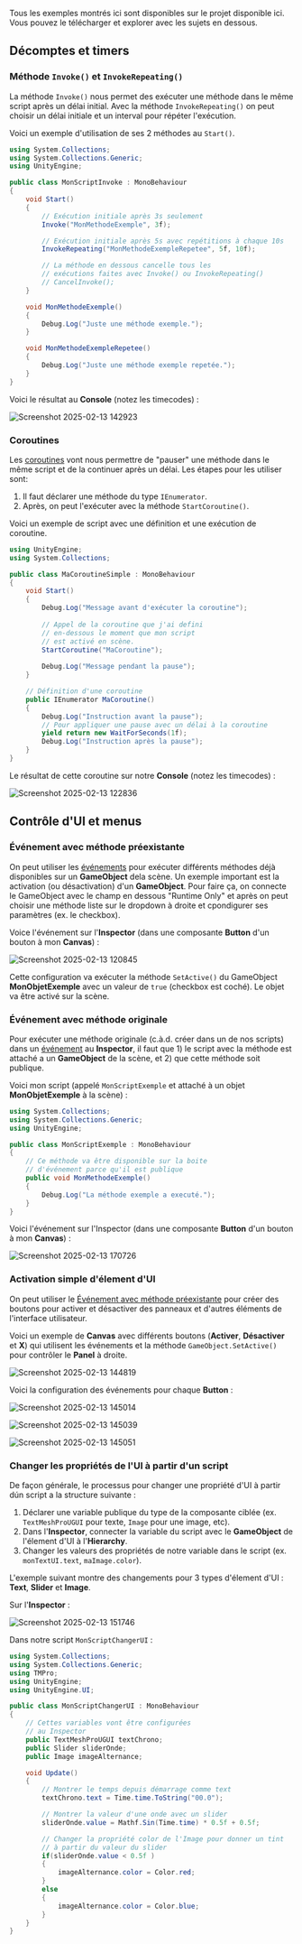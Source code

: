 Tous les exemples montrés ici sont disponibles sur le projet disponible ici. Vous pouvez le télécharger et explorer avec les sujets en dessous.

## Décomptes et timers

### Méthode `Invoke()` et `InvokeRepeating()`

La méthode `Invoke()` nous permet des exécuter une méthode dans le même script après un délai initial. Avec la méthode `InvokeRepeating()` on peut choisir un délai initiale et un interval pour répéter l'exécution.

Voici un exemple d'utilisation de ses 2 méthodes au `Start()`.

```csharp
using System.Collections;
using System.Collections.Generic;
using UnityEngine;

public class MonScriptInvoke : MonoBehaviour
{
    void Start()
    {
        // Exécution initiale après 3s seulement
        Invoke("MonMethodeExemple", 3f);

        // Exécution initiale après 5s avec repétitions à chaque 10s
        InvokeRepeating("MonMethodeExempleRepetee", 5f, 10f);

        // La méthode en dessous cancelle tous les 
        // exécutions faites avec Invoke() ou InvokeRepeating()
        // CancelInvoke();
    }

    void MonMethodeExemple()
    {
        Debug.Log("Juste une méthode exemple.");
    }

    void MonMethodeExempleRepetee()
    {
        Debug.Log("Juste une méthode exemple repetée.");
    }
}
```

Voici le résultat au **Console** (notez les timecodes) : 

![Screenshot 2025-02-13 142923](https://github.com/user-attachments/assets/b1763940-b5d8-439b-a317-75e3388c520f)

### Coroutines

Les [coroutines](./code/coroutines.md) vont nous permettre de "pauser" une méthode dans le même script et de la continuer après un délai. Les étapes pour les utiliser sont:

1. Il faut déclarer une méthode du type `IEnumerator`.
2. Après, on peut l'exécuter avec la méthode `StartCoroutine()`.

Voici un exemple de script avec une définition et une exécution de coroutine.

```csharp
using UnityEngine;
using System.Collections;

public class MaCoroutineSimple : MonoBehaviour
{
    void Start()
	{
	    Debug.Log("Message avant d'exécuter la coroutine");
	    
	    // Appel de la coroutine que j'ai defini
	    // en-dessous le moment que mon script
	    // est activé en scène.
	    StartCoroutine("MaCoroutine");
	
	    Debug.Log("Message pendant la pause");
	}

    // Définition d'une coroutine
    public IEnumerator MaCoroutine()
    {
        Debug.Log("Instruction avant la pause");
        // Pour appliquer une pause avec un délai à la coroutine 
        yield return new WaitForSeconds(1f);
        Debug.Log("Instruction après la pause");
    }
}
```

Le résultat de cette coroutine sur notre **Console** (notez les timecodes) : 

![Screenshot 2025-02-13 122836](https://github.com/user-attachments/assets/774caa55-5617-4462-86b5-6b9f4c7c0623)

## Contrôle d'UI et menus

### Événement avec méthode préexistante

On peut utiliser les [événements](code/evenements.md) pour exécuter différents méthodes déjà disponibles sur un **GameObject** dela scène. Un exemple important est la activation (ou désactivation) d'un **GameObject**. Pour faire ça, on connecte le GameObject avec le champ en dessous "Runtime Only" et après on peut choisir une méthode liste sur le dropdown à droite et cpondigurer ses paramètres (ex. le checkbox). 

Voice l'événement sur l'**Inspector** (dans une composante **Button** d'un bouton à mon **Canvas**) : 

![Screenshot 2025-02-13 120845](https://github.com/user-attachments/assets/9165991f-5770-42b7-a1a6-d42fef537676)

Cette configuration va exécuter la méthode `SetActive()` du GameObject  **MonObjetExemple** avec un valeur de `true` (checkbox est coché). Le objet va être activé sur la scène.

### Événement avec méthode originale

Pour exécuter une méthode originale (c.à.d. créer dans un de nos scripts) dans un [événement](code/evenements.md) au **Inspector**, il faut que 1) le script avec la méthode est attaché a un **GameObject** de la scène, et 2) que cette méthode soit publique.

Voici mon script (appelé `MonScriptExemple` et attaché à un objet **MonObjetExemple** à la scène) : 

```csharp
using System.Collections;
using System.Collections.Generic;
using UnityEngine;

public class MonScriptExemple : MonoBehaviour
{
    // Ce méthode va être disponible sur la boite 
    // d'événement parce qu'il est publique
    public void MonMethodeExemple()
    {
        Debug.Log("La méthode exemple a executé.");
    }
}
```

Voici l'événement sur l'Inspector (dans une composante **Button** d'un bouton à mon **Canvas**) : 

![Screenshot 2025-02-13 170726](https://github.com/user-attachments/assets/3fd98783-c0a8-455b-871e-2d6ae272bdf3)

### Activation simple d'élement d'UI

On peut utiliser le [Événement avec méthode préexistante](<#Événement avec méthode préexistante>) pour créer des boutons pour activer et désactiver des panneaux et d'autres éléments de l'interface utilisateur.

Voici un exemple de **Canvas** avec différents boutons (**Activer**, **Désactiver** et **X**) qui utilisent les événements et la méthode `GameObject.SetActive()` pour contrôler le **Panel** à droite.

![Screenshot 2025-02-13 144819](https://github.com/user-attachments/assets/7a46d3e5-c3c3-46a4-8929-26cdc75c0d4e)

Voici la configuration des événements pour chaque **Button** : 

![Screenshot 2025-02-13 145014](https://github.com/user-attachments/assets/36abc802-76e2-4c3c-995c-9b58df9c5a65)

![Screenshot 2025-02-13 145039](https://github.com/user-attachments/assets/57d5f234-ed9f-4b87-bcc9-fe5b14053d0f)

![Screenshot 2025-02-13 145051](https://github.com/user-attachments/assets/d2194b19-267f-4fad-b11b-c6aba2336d25)

### Changer les propriétés de l'UI à partir d'un script

De façon générale, le processus pour changer une propriété d'UI à partir dún script a la structure suivante :

1. Déclarer une variable publique du type de la composante ciblée (ex. `TextMeshProUGUI` pour texte, `Image` pour une image, etc).
2. Dans l'**Inspector**, connecter la variable du script avec le **GameObject** de l'élement d'UI à l'**Hierarchy**.
3. Changer les valeurs des propriétés de notre variable dans le script (ex. `monTextUI.text`, `maImage.color`).

L'exemple suivant montre des changements pour 3 types d'élement d'UI : **Text**, **Slider** et **Image**. 

Sur l'**Inspector** : 

![Screenshot 2025-02-13 151746](https://github.com/user-attachments/assets/3aae6098-9ab4-487a-90cf-8caebd7b9957)

Dans notre script `MonScriptChangerUI` : 

```csharp
using System.Collections;
using System.Collections.Generic;
using TMPro;
using UnityEngine;
using UnityEngine.UI;

public class MonScriptChangerUI : MonoBehaviour
{
    // Cettes variables vont être configurées
    // au Inspector
    public TextMeshProUGUI textChrono;
    public Slider sliderOnde;
    public Image imageAlternance;

    void Update()
    {
        // Montrer le temps depuis démarrage comme text
        textChrono.text = Time.time.ToString("00.0");

        // Montrer la valeur d'une onde avec un slider
        sliderOnde.value = Mathf.Sin(Time.time) * 0.5f + 0.5f;

        // Changer la propriété color de l'Image pour donner un tint
        // à partir du valeur du slider
        if(sliderOnde.value < 0.5f )
        {
            imageAlternance.color = Color.red;
        }
        else
        {
            imageAlternance.color = Color.blue;
        }
    }
}
```

<!--

4. Sujets à aborder pour la prog au TP1 de RM?
	1. Menu et UI
		1. Événement
			1. Référence a Game Objects (GO)
			2. [x] Utilisation de méthodes built-in
				1. `GameObject.SetActive()` dans un événement au Inspector.
			3. [x] Utilisation de méthodes propres
				1. L'Inspector peut montrer des méthodes publiques créer dans nos scripts.
		2. [x] Activation
			4. Référence à GOs
			5. En script
			6. [x] En événement
		3. [x] Montrer valeurs à l'UI
	2. Décomptes à rebours et des chronomètres
		4. [x] Coroutines
		5. [x] La méthode `Invoke()`
			1. [x] Exemple : `Invoke("NomMethode", 3f);`
		6. `Time.deltaTime` et `Time.time`
		7. Prise de décisions et conditions
	3. Images de détection
		1. Imprimer les images

-->
